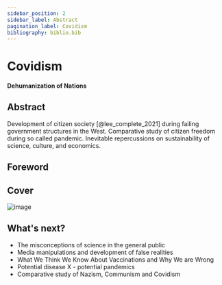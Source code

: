 ```yaml
---
sidebar_position: 2
sidebar_label: Abstract
pagination_label: Covidism
bibliography: biblio.bib  
---
```


# Covidism
#### Dehumanization of Nations
## Abstract

Development of citizen society [@lee_complete_2021] during failing government structures in the West. Comparative study of citizen freedom during so called pandemic. Inevitable repercussions on sustainability of science, culture, and economics.

## Foreword
## Cover

![image](./images/book-covidism2.svg)

## What's next?

- The misconceptions of science in the general public
- Media manipulations and development of false realities
- What We Think We Know About Vaccinations and Why We are Wrong
- Potential disease X - potential pandemics
- Comparative study of Nazism, Communism and Covidism
